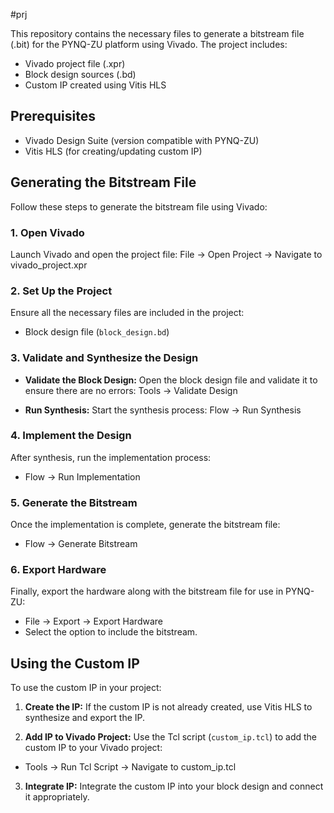 #prj

This repository contains the necessary files to generate a bitstream file (.bit) for the PYNQ-ZU platform using Vivado. The project includes:
- Vivado project file (.xpr)
- Block design sources (.bd)
- Custom IP created using Vitis HLS


## Prerequisites

- Vivado Design Suite (version compatible with PYNQ-ZU)
- Vitis HLS (for creating/updating custom IP)

## Generating the Bitstream File

Follow these steps to generate the bitstream file using Vivado:

### 1. Open Vivado

Launch Vivado and open the project file:
File -> Open Project -> Navigate to vivado_project.xpr



### 2. Set Up the Project

Ensure all the necessary files are included in the project:
- Block design file (`block_design.bd`)

### 3. Validate and Synthesize the Design

- **Validate the Block Design:**
   Open the block design file and validate it to ensure there are no errors:
   Tools -> Validate Design


- **Run Synthesis:**
   Start the synthesis process:
 Flow -> Run Synthesis


### 4. Implement the Design
After synthesis, run the implementation process:
- Flow -> Run Implementation

### 5. Generate the Bitstream

Once the implementation is complete, generate the bitstream file:
- Flow -> Generate Bitstream


### 6. Export Hardware

Finally, export the hardware along with the bitstream file for use in PYNQ-ZU:
- File -> Export -> Export Hardware
- Select the option to include the bitstream.

## Using the Custom IP

To use the custom IP in your project:

1. **Create the IP:**
   If the custom IP is not already created, use Vitis HLS to synthesize and export the IP.

2. **Add IP to Vivado Project:**
   Use the Tcl script (`custom_ip.tcl`) to add the custom IP to your Vivado project:
- Tools -> Run Tcl Script -> Navigate to custom_ip.tcl

3. **Integrate IP:**
Integrate the custom IP into your block design and connect it appropriately.

